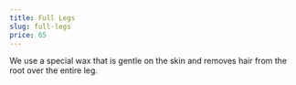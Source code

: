 ```yaml
---
title: Full Legs
slug: full-legs
price: 65
---
```


We use a special wax that is gentle on the skin and removes hair from the root over the entire leg.

